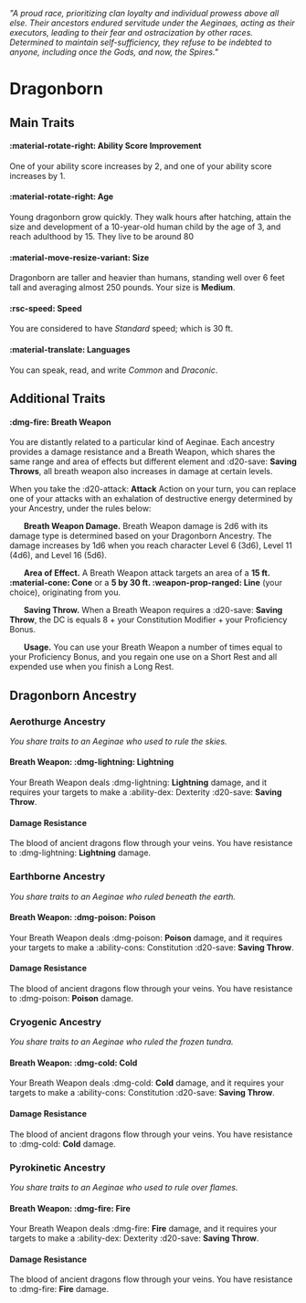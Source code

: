 <p style="text-align: center;">

<i>

"A proud race, prioritizing clan loyalty and individual prowess above all else. Their ancestors endured servitude under the Aeginaes, acting as their executors, leading to their fear and ostracization by other races. Determined to maintain self-sufficiency, they refuse to be indebted to anyone, including once the Gods, and now, the Spires."

</i>

</p>

# Dragonborn

## Main Traits

#### :material-rotate-right: Ability Score Improvement

One of your ability score increases by 2, and one of your ability score increases by 1.

#### :material-rotate-right: Age

Young dragonborn grow quickly. They walk hours after hatching, attain the size and development of a 10-year-old human child by the age of 3, and reach adulthood by 15. They live to be around 80

#### :material-move-resize-variant: Size

Dragonborn are taller and heavier than humans, standing well over 6 feet tall and averaging almost 250 pounds. Your size is **Medium**.

#### :rsc-speed: Speed

You are considered to have *Standard* speed; which is 30 ft.

#### :material-translate: Languages

You can speak, read, and write *Common* and *Draconic*.

## Additional Traits

#### :dmg-fire: Breath Weapon 

You are distantly related to a particular kind of Aeginae. Each ancestry provides a damage resistance and a Breath Weapon, which shares the same range and area of effects but different element and :d20-save: **Saving Throws**, all breath weapon also increases in damage at certain levels.

When you take the :d20-attack: **Attack** Action on your turn, you can replace one of your attacks with an exhalation of destructive energy determined by your Ancestry, under the rules below:

&ensp;&ensp;&ensp; **Breath Weapon Damage.** Breath Weapon damage is 2d6 with its damage type is determined based on your Dragonborn Ancestry. The damage increases by 1d6 when you reach character Level 6 (3d6), Level 11 (4d6), and Level 16 (5d6). 

&ensp;&ensp;&ensp; **Area of Effect.** A Breath Weapon attack targets an area of a **15 ft. :material-cone: Cone** or a **5 by 30 ft. :weapon-prop-ranged: Line** (your choice), originating from you. 

&ensp;&ensp;&ensp; **Saving Throw.** When a Breath Weapon requires a :d20-save: **Saving Throw**, the DC is equals 8 + your Constitution Modifier + your Proficiency Bonus.

&ensp;&ensp;&ensp; **Usage.** You can use your Breath Weapon a number of times equal to your Proficiency Bonus, and you regain one use on a Short Rest and all expended use when you finish a Long Rest.

## Dragonborn Ancestry

### Aerothurge Ancestry

*You share traits to an Aeginae who used to rule the skies.*

#### Breath Weapon: :dmg-lightning: Lightning

Your Breath Weapon deals :dmg-lightning: **Lightning** damage, and it requires your targets to make a :ability-dex: Dexterity :d20-save: **Saving Throw**.

#### Damage Resistance

The blood of ancient dragons flow through your veins. You have resistance to :dmg-lightning: **Lightning** damage.

### Earthborne Ancestry

*You share traits to an Aeginae who ruled beneath the earth.*

#### Breath Weapon: :dmg-poison: Poison

Your Breath Weapon deals :dmg-poison: **Poison** damage, and it requires your targets to make a :ability-cons: Constitution :d20-save: **Saving Throw**.

#### Damage Resistance

The blood of ancient dragons flow through your veins. You have resistance to :dmg-poison: **Poison** damage.

### Cryogenic Ancestry

*You share traits to an Aeginae who ruled the frozen tundra.*

#### Breath Weapon: :dmg-cold: Cold

Your Breath Weapon deals :dmg-cold: **Cold** damage, and it requires your targets to make a :ability-cons: Constitution :d20-save: **Saving Throw**.

#### Damage Resistance

The blood of ancient dragons flow through your veins. You have resistance to :dmg-cold: **Cold** damage.

### Pyrokinetic Ancestry

*You share traits to an Aeginae who used to rule over flames.*

#### Breath Weapon: :dmg-fire: Fire

Your Breath Weapon deals :dmg-fire: **Fire** damage, and it requires your targets to make a :ability-dex: Dexterity :d20-save: **Saving Throw**.

#### Damage Resistance

The blood of ancient dragons flow through your veins. You have resistance to :dmg-fire: **Fire** damage.
